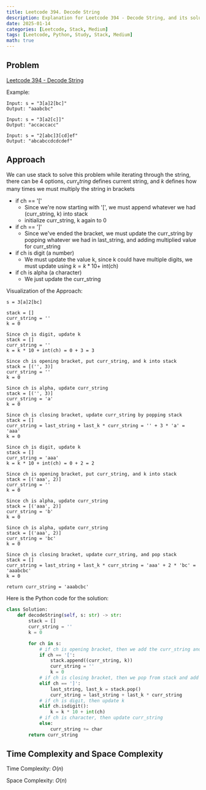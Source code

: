 ```yaml
---
title: Leetcode 394. Decode String
description: Explanation for Leetcode 394 - Decode String, and its solution in Python.
date: 2025-01-14
categories: [Leetcode, Stack, Medium]
tags: [Leetcode, Python, Study, Stack, Medium]
math: true
---
```


## Problem
[Leetcode 394 - Decode String](https://leetcode.com/problems/decode-string/description/)

Example:
```
Input: s = "3[a]2[bc]"
Output: "aaabcbc"

Input: s = "3[a2[c]]"
Output: "accaccacc"

Input: s = "2[abc]3[cd]ef"
Output: "abcabccdcdcdef"
```

## Approach

We can use stack to solve this problem while iterating through the string, there can be 4 options, $curr_string$ defines current string, and $k$ defines how many times we must multiply the string in brackets
- if ch == '['
    - Since we're now starting with '[', we must append whatever we had (curr_string, k) into stack
    - initialize curr_string, k again to 0
- if ch == ']'
    - Since we've ended the bracket, we must update the curr_string by popping whatever we had in last_string, and adding multiplied value for curr_string
- if ch is digit (a number)
    - We must update the value k, since k could have multiple digits, we must update using $k = k * 10 +$ int(ch)
- if ch is alpha (a character)
    - We just update the curr_string 

Visualization of the Approach:
```
s = 3[a]2[bc]

stack = []
curr_string = ''
k = 0

Since ch is digit, update k
stack = []
curr_string = ''
k = k * 10 + int(ch) = 0 + 3 = 3

Since ch is opening bracket, put curr_string, and k into stack
stack = [('', 3)]
curr_string = ''
k = 0

Since ch is alpha, update curr_string
stack = [('', 3)]
curr_string = 'a'
k = 0

Since ch is closing bracket, update curr_string by popping stack
stack = []
curr_string = last_string + last_k * curr_string = '' + 3 * 'a' = 'aaa'
k = 0

Since ch is digit, update k
stack = []
curr_string = 'aaa'
k = k * 10 + int(ch) = 0 + 2 = 2

Since ch is opening bracket, put curr_string, and k into stack
stack = [('aaa', 2)]
curr_string = ''
k = 0

Since ch is alpha, update curr_string
stack = [('aaa', 2)]
curr_string = 'b'
k = 0

Since ch is alpha, update curr_string
stack = [('aaa', 2)]
curr_string = 'bc'
k = 0

Since ch is closing bracket, update curr_string, and pop stack
stack = []
curr_string = last_string + last_k * curr_string = 'aaa' + 2 * 'bc' = 'aaabcbc'
k = 0

return curr_string = 'aaabcbc'
```

Here is the Python code for the solution:
```python
class Solution:
    def decodeString(self, s: str) -> str:
        stack = []
        curr_string = ''
        k = 0

        for ch in s:
            # if ch is opening bracket, then we add the curr_string and k to stack and initialize them
            if ch == '[':
                stack.append((curr_string, k))
                curr_string = ''
                k = 0
            # if ch is closing bracket, then we pop from stack and add the multiplied string into stack
            elif ch == ']':
                last_string, last_k = stack.pop()
                curr_string = last_string + last_k * curr_string
            # if ch is digit, then update k
            elif ch.isdigit():
                k = k * 10 + int(ch)
            # if ch is character, then update curr_string
            else:
                curr_string += char
        return curr_string
```
## Time Complexity and Space Complexity

Time Complexity: $O(n)$

Space Complexity: $O(n)$